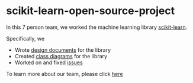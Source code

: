 # scikit-learn-open-source-project

In this 7 person team, we worked the machine learning library [scikit-learn](https://scikit-learn.org/stable/).

Specifically, we
- Wrote [design documents](architecture/) for the library
- Created [class diagrams](class-diagrams/) for the library
- Worked on and fixed [issues](github-issue-summary/)

To learn more about our team, please click [here](team-info/Introduction.pdf)
